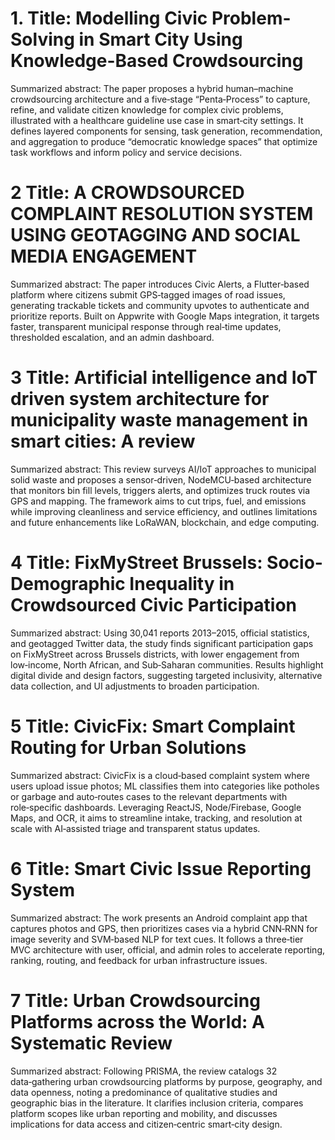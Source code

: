 
# 1. Title: Modelling Civic Problem-Solving in Smart City Using Knowledge-Based Crowdsourcing 

Summarized abstract: The paper proposes a hybrid human–machine crowdsourcing
architecture and a five‑stage “Penta‑Process” to capture, refine, and validate citizen
knowledge for complex civic problems, illustrated with a healthcare guideline use case in
smart‑city settings. It defines layered components for sensing, task generation,
recommendation, and aggregation to produce “democratic knowledge spaces” that
optimize task workflows and inform policy and service decisions.



# 2 Title: A CROWDSOURCED COMPLAINT RESOLUTION SYSTEM USING GEOTAGGING AND SOCIAL MEDIA ENGAGEMENT

Summarized abstract: The paper introduces Civic Alerts, a Flutter‑based platform where
citizens submit GPS‑tagged images of road issues, generating trackable tickets and
community upvotes to authenticate and prioritize reports. Built on Appwrite with Google
Maps integration, it targets faster, transparent municipal response through real‑time
updates, thresholded escalation, and an admin dashboard.



# 3 Title: Artificial intelligence and IoT driven system architecture for municipality waste management in smart cities: A review

Summarized abstract: This review surveys AI/IoT approaches to municipal solid waste and
proposes a sensor‑driven, NodeMCU‑based architecture that monitors bin fill levels, triggers
alerts, and optimizes truck routes via GPS and mapping. The framework aims to cut trips,
fuel, and emissions while improving cleanliness and service efficiency, and outlines
limitations and future enhancements like LoRaWAN, blockchain, and edge computing.



# 4 Title: FixMyStreet Brussels: Socio-Demographic Inequality in Crowdsourced Civic Participation

Summarized abstract: Using 30,041 reports 2013–2015, official statistics, and geotagged
Twitter data, the study finds significant participation gaps on FixMyStreet across Brussels
districts, with lower engagement from low‑income, North African, and Sub‑Saharan
communities. Results highlight digital divide and design factors, suggesting targeted
inclusivity, alternative data collection, and UI adjustments to broaden participation.



# 5 Title: CivicFix: Smart Complaint Routing for Urban Solutions

Summarized abstract: CivicFix is a cloud‑based complaint system where users upload issue
photos; ML classifies them into categories like potholes or garbage and auto‑routes cases to the relevant departments 
with role‑specific dashboards. 
Leveraging ReactJS, Node/Firebase, Google Maps, and OCR,
it aims to streamline intake, tracking, and resolution
at scale with AI‑assisted triage and transparent status updates.



# 6 Title: Smart Civic Issue Reporting System

Summarized abstract: The work presents an Android complaint app that captures photos
and GPS, then prioritizes cases via a hybrid CNN‑RNN for image severity and SVM‑based
NLP for text cues. It follows a three‑tier MVC architecture with user, official, and admin roles
to accelerate reporting, ranking, routing, and feedback for urban infrastructure issues.



# 7 Title: Urban Crowdsourcing Platforms across the World: A Systematic Review

Summarized abstract: Following PRISMA, the review catalogs 32 data‑gathering urban
crowdsourcing platforms by purpose, geography, and data openness, noting a
predominance of qualitative studies and geographic bias in the literature. It clarifies inclusion
criteria, compares platform scopes like urban reporting and mobility, and discusses
implications for data access and citizen‑centric smart‑city design.
